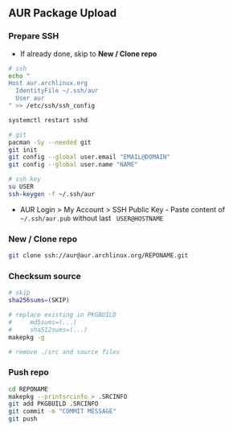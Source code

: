 AUR Package Upload
---

### Prepare SSH
- If already done, skip to **New / Clone repo**
```sh
# ssh
echo "
Host aur.archlinux.org
  IdentityFile ~/.ssh/aur
  User aur
" >> /etc/ssh/ssh_config

systemctl restart sshd

# git
pacman -Sy --needed git
git init
git config --global user.email "EMAIL@DOMAIN"
git config --global user.name "NAME"

# ssh key
su USER
ssh-keygen -f ~/.ssh/aur
```
- AUR Login > My Account > SSH Public Key - Paste content of `~/.ssh/aur.pub` without last ` USER@HOSTNAME`

### New / Clone repo
```sh
git clone ssh://aur@aur.archlinux.org/REPONAME.git
```

### Checksum source
```sh
# skip
sha256sums=(SKIP)

# replace existing in PKGBUILD
#     md5sums=(...)
#     sha512sums=(...)
makepkg -g

# remove ./src and source files
```

### Push repo
```sh
cd REPONAME
makepkg --printsrcinfo > .SRCINFO
git add PKGBUILD .SRCINFO
git commit -m "COMMIT MESSAGE"
git push
```
